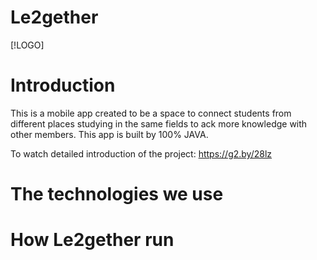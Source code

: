 # Le2gether
[!LOGO]
# Introduction
This is a mobile app created to be a space to connect students from different places studying in the same fields to ack more knowledge with other members. This app is built by 100% JAVA.

To watch detailed introduction of the project: <https://g2.by/28lz>
# The technologies we use

# How Le2gether run
